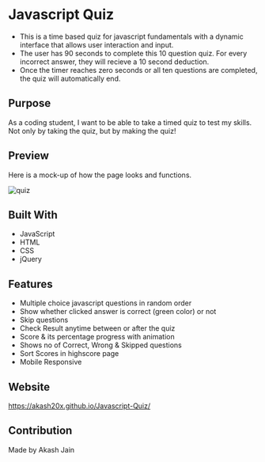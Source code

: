

# Javascript Quiz
- This is a time based quiz for javascript fundamentals with a dynamic interface that allows user interaction and input.
- The user has 90 seconds to complete this 10 question quiz. For every incorrect answer, they will recieve a 10 second deduction.
- Once the timer reaches zero seconds or all ten questions are completed, the quiz will automatically end.

## Purpose
As a coding student, I want to be able to take a timed quiz to test my skills. Not only by taking the quiz, but by making the quiz! 

## Preview
Here is a mock-up of how the page looks and functions.

![quiz](https://user-images.githubusercontent.com/46225357/162602688-ff805ba0-59e2-43e2-874e-6cbd81b0bb25.gif)


## Built With
* JavaScript
* HTML
* CSS
* jQuery

## Features
* Multiple choice javascript questions in random order
* Show whether clicked answer is correct (green color) or not
* Skip questions
* Check Result anytime between or after the quiz
* Score & its percentage progress with animation
* Shows no of Correct, Wrong & Skipped questions
* Sort Scores in highscore page
* Mobile Responsive

## Website
https://akash20x.github.io/Javascript-Quiz/

## Contribution
Made by Akash Jain


